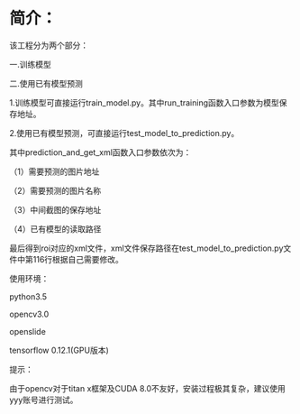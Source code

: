 # 简介：	
该工程分为两个部分：

一.训练模型 

二.使用已有模型预测

1.训练模型可直接运行train_model.py。其中run_training函数入口参数为模型保存地址。

2.使用已有模型预测，可直接运行test_model_to_prediction.py。

其中prediction_and_get_xml函数入口参数依次为：

（1）需要预测的图片地址

（2）需要预测的图片名称

（3）中间截图的保存地址

（4）已有模型的读取路径

最后得到roi对应的xml文件，xml文件保存路径在test_model_to_prediction.py文件中第116行根据自己需要修改。


使用环境：

python3.5 

opencv3.0

openslide

tensorflow 0.12.1(GPU版本)

提示：

由于opencv对于titan x框架及CUDA 8.0不友好，安装过程极其复杂，建议使用yyy账号进行测试。
